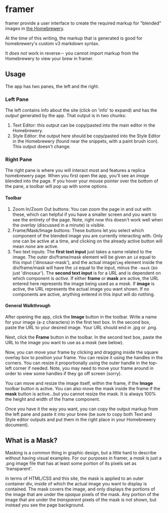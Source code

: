 # framer
framer provide a user interface to create the required markup for "blended" images in [the Homebrewery](https://homebrewery.naturalcrit.com).

At the time of this writing, the markup that is generated is good for homebrewery's custom v3 markdown syntax.

It *does not* work in reverse-- you cannot import markup from the Homebrewery to view your brew in framer.

## Usage
The app has two panes, the left and the right.  

### Left Pane
The left contains info about the site (click on 'info' to expand) and has the *output* generated by the app.  That output is in two chunks:

1. Text Editor:  this output can be copy/pasted into the main editor in the Homebrewery.
2. Style Editor:  the output here should be copy/pasted into the Style Editor in the Homebrewery (found near the snippets, with a paint brush icon).  This output doesn't change.

### Right Pane
The right pane is where you will interact most and features a replica homebrewery page.  When you first open the app, you'll see an *image* blended into the page.  If you hover your mouse pointer over the bottom of the pane, a toolbar will pop up with some options.

#### Toolbar
1. Zoom In/Zoom Out buttons:  You can zoom the page in and out with these, which can helpful if you have a smaller screen and you want to see the entirety of the page.  Note, right now this doesn't work well when the *overlay* (discussed in a minute) is visible.
2. Frame/Mask/Image buttons:  These buttons let you select which component of the blended image you are currently interacting with.  Only one can be active at a time, and clicking on the already active button will mean *none* are active.
3. Two text inputs:  The **first text input** just takes a name related to the image.  The outer div/frame/mask element will be given an `id` equal to this input ('dinosaur-mask'), and the actual image/`img` element inside the div/frame/mask will have the `id` equal to the input, minus the `-mask`  (so just 'dinosaur').  The **second text input** is for a URL and is dependent on which component is *active*.   If either **frame** or **mask** are active, the URL entered here represents the image being used as a *mask*.    If **image** is active, the URL represents the actual image you want shown.  If no components are active, anything entered in this input will do nothing.

#### General Walkthrough
After opening the app, click the **Image** button in the toolbar.   Write a name for your image (a-z characters) in the first text box.  In the second box, paste the URL to your desired image.   Your URL should end in .jpg or .png.

Next, click the **Frame** button in the toolbar.  In the second text box, paste the URL to the image you want to use as a *mask* (see below).  

Now, you can move your frame by clicking and dragging inside the square overlay box to position your frame.  You can resize it using the handles in the corners.  You can resize it proportionally using the outer handle in the top-left corner if needed.  Note, you may need to move your frame around in order to view some handles if they go off screen (sorry).  

You can move and resize the image itself, within the frame, if the **Image** toolbar button is active.   You can also move the mask inside the frame if the **mask** button is active...but you cannot resize the mask.  It is always 100% the height and width of the frame component.

Once you have it the way you want, you can copy the output markup from the left pane and paste it into your brew (be sure to copy both Text and Style editor outputs and put them in the right place in your Homebrewery document).

## What is a Mask?
Masking is a common thing in graphic design, but a little hard to describe without having visual examples.  For our purposes in framer, a *mask* is just a .png image file that has at least some portion of its pixels set as 'transparent'.

In terms of HTML/CSS and this site, the mask is applied to an outer container div, inside of which the actual image you want to display is contained.   The mask covers the image, and only displays the portions of the image that are under the *opaque* pixels of the mask.   Any portion of the image that are under the *transparent* pixels of the mask is not shown, but instead you see the page background.  